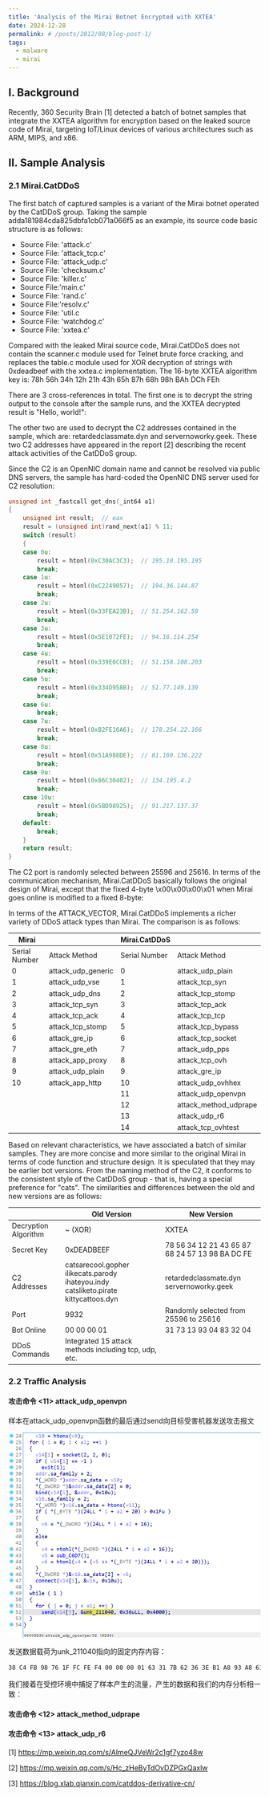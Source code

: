 ```yaml
---
title: 'Analysis of the Mirai Botnet Encrypted with XXTEA'
date: 2024-12-28
permalink: # /posts/2012/08/blog-post-1/
tags:
  - malware
  - mirai
---
```


## I. Background
Recently, 360 Security Brain [1] detected a batch of botnet samples that integrate the XXTEA algorithm for encryption based on the leaked source code of Mirai, targeting IoT/Linux devices of various architectures such as ARM, MIPS, and x86.

## II. Sample Analysis

### 2.1 Mirai.CatDDoS
The first batch of captured samples is a variant of the Mirai botnet operated by the CatDDoS group. Taking the sample adda181984cda825dbfa1cb071a066f5 as an example, its source code basic structure is as follows:

- Source File: 'attack.c'
- Source File: 'attack_tcp.c'
- Source File: 'attack_udp.c'
- Source File: 'checksum.c'
- Source File: 'killer.c'
- Source File:'main.c'
- Source File: 'rand.c'
- Source File:'resolv.c'
- Source File: 'util.c
- Source File: 'watchdog.c'
- Source File: 'xxtea.c'

Compared with the leaked Mirai source code, Mirai.CatDDoS does not contain the scanner.c module used for Telnet brute force cracking, and replaces the table.c module used for XOR decryption of strings with 0xdeadbeef with the xxtea.c implementation. The 16-byte XXTEA algorithm key is:
78h 56h 34h 12h 21h 43h 65h  87h 68h 98h BAh DCh FEh


There are 3 cross-references in total. The first one is to decrypt the string output to the console after the sample runs, and the XXTEA decrypted result is "Hello, world!":

The other two are used to decrypt the C2 addresses contained in the sample, which are: retardedclassmate.dyn and servernoworky.geek. These two C2 addresses have appeared in the report [2] describing the recent attack activities of the CatDDoS group.


Since the C2 is an OpenNIC domain name and cannot be resolved via public DNS servers, the sample has hard-coded the OpenNIC DNS server used for C2 resolution:

```c++
unsigned int _fastcall get_dns(_int64 a1)
{
    unsigned int result;  // eax
    result = (unsigned int)rand_next(a1) % 11;
    switch (result)
    {
    case 0u:
        result = htonl(0xC30AC3C3);  // 195.10.195.195
        break;
    case 1u:
        result = htonl(0xC2249057);  // 194.36.144.87
        break;
    case 2u:
        result = htonl(0x33FEA23B);  // 51.254.162.59
        break;
    case 3u:
        result = htonl(0x5E1072FE);  // 94.16.114.254
        break;
    case 4u:
        result = htonl(0x339E6CCB);  // 51.158.108.203
        break;
    case 5u:
        result = htonl(0x334D958B);  // 51.77.149.139
        break;
    case 6u:
        break;
    case 7u:
        result = htonl(0xB2FE16A6);  // 178.254.22.166
        break;
    case 8u:
        result = htonl(0x51A988DE);  // 81.169.136.222
        break;
    case 9u:
        result = htonl(0x86C30402);  // 134.195.4.2
        break;
    case 10u:
        result = htonl(0x5BD98925);  // 91.217.137.37
        break;
    default:
        break;
    }
    return result;
}
```


The C2 port is randomly selected between 25596 and 25616. In terms of the communication mechanism, Mirai.CatDDoS basically follows the original design of Mirai, except that the fixed 4-byte \x00\x00\x00\x01 when Mirai goes online is modified to a fixed 8-byte:


In terms of the ATTACK_VECTOR, Mirai.CatDDoS implements a richer variety of DDoS attack types than Mirai. The comparison is as follows:


| Mirai |  | Mirai.CatDDoS |  |
|----|----|----|----|
| Serial Number | Attack Method | Serial Number | Attack Method |
| 0 | attack_udp_generic | 0 | attack_udp_plain |
| 1 | attack_udp_vse | 1 | attack_tcp_syn |
| 2 | attack_udp_dns | 2 | attack_tcp_stomp |
| 3 | attack_tcp_syn | 3 | attack_tcp_ack |
| 4 | attack_tcp_ack | 4 | attack_tcp_tcp |
| 5 | attack_tcp_stomp | 5 | attack_tcp_bypass |
| 6 | attack_gre_ip | 6 | attack_tcp_socket |
| 7 | attack_gre_eth | 7 | attack_udp_pps |
| 8 | attack_app_proxy | 8 | attack_tcp_ovh |
| 9 | attack_udp_plain | 9 | attack_gre_ip |
| 10 | attack_app_http | 10 | attack_udp_ovhhex |
|  |  | 11 | attack_udp_openvpn |
|  |  | 12 | attack_method_udprape |
|  |  | 13 | attack_udp_r6 |
|  |  | 14 | attack_tcp_ovhtest |


Based on relevant characteristics, we have associated a batch of similar samples. They are more concise and more similar to the original Mirai in terms of code function and structure design. It is speculated that they may be earlier bot versions. From the naming method of the C2, it conforms to the consistent style of the CatDDoS group - that is, having a special preference for "cats". The similarities and differences between the old and new versions are as follows:

|  | Old Version | New Version |
|--|--|--|
| Decryption Algorithm | ~ (XOR) | XXTEA |
| Secret Key | 0xDEADBEEF | 78 56 34 12 21 43 65 87<br>68 24 57 13 98 BA DC FE |
| C2 Addresses | catsarecool.gopher<br>ilikecats.parody<br>ihateyou.indy<br>catsliketo.pirate<br>kittycattoos.dyn | retardedclassmate.dyn<br>servernoworky.geek |
| Port | 9932 | Randomly selected from 25596 to 25616 |
| Bot Online | 00 00 00 01 | 31 73 13 93 04 83 32 04 |
| DDoS Commands | Integrated 15 attack methods including tcp, udp, etc. |

### 2.2 Traffic Analysis

#### 攻击命令 <11> attack_udp_openvpn

样本在attack_udp_openvpn函数的最后通过send向目标受害机器发送攻击报文

![alt text](image.png)

发送数据载荷为unk_211040指向的固定内存内容：

```markdown
38 C4 FB 98 76 1F FC FE F4 00 00 00 01 63 31 7B 62 36 3E B1 A8 93 A8 61 98 8B 11 2A 3F 7C 1E AA BF C0 63 AD B7 50 68 A0 D6 2D 0E 17 3D F8 D4 F4 39 69 8D 69 0D 7D 
```

我们接着在受控环境中捕捉了样本产生的流量，产生的数据和我们的内存分析相一致：



#### 攻击命令 <12> attack_method_udprape



#### 攻击命令 <13> attack_udp_r6






[1] https://mp.weixin.qq.com/s/AlmeQJVeWr2c1gf7yzo48w

[2] https://mp.weixin.qq.com/s/Hc_zHeByTdOvDZPGxQaxlw

[3] https://blog.xlab.qianxin.com/catddos-derivative-cn/